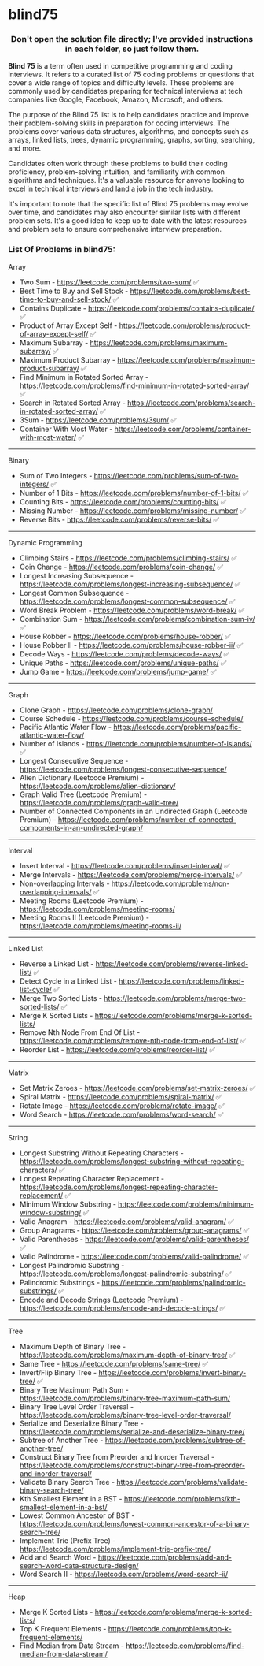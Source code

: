 # blind75
<div align="center">
  <h3>Don't open the solution file directly; I've provided instructions in each folder, so just follow them.</h3>
</div>

**Blind 75** is a term often used in competitive programming and coding interviews. It refers to a curated list of 75 coding problems or questions that cover a wide range of topics and difficulty levels. These problems are commonly used by candidates preparing for technical interviews at tech companies like Google, Facebook, Amazon, Microsoft, and others.

The purpose of the Blind 75 list is to help candidates practice and improve their problem-solving skills in preparation for coding interviews. The problems cover various data structures, algorithms, and concepts such as arrays, linked lists, trees, dynamic programming, graphs, sorting, searching, and more.

Candidates often work through these problems to build their coding proficiency, problem-solving intuition, and familiarity with common algorithms and techniques. It's a valuable resource for anyone looking to excel in technical interviews and land a job in the tech industry.

It's important to note that the specific list of Blind 75 problems may evolve over time, and candidates may also encounter similar lists with different problem sets. It's a good idea to keep up to date with the latest resources and problem sets to ensure comprehensive interview preparation.

### List Of Problems in blind75:

Array

- Two Sum - https://leetcode.com/problems/two-sum/ ✅
- Best Time to Buy and Sell Stock - https://leetcode.com/problems/best-time-to-buy-and-sell-stock/ ✅
- Contains Duplicate - https://leetcode.com/problems/contains-duplicate/ ✅
- Product of Array Except Self - https://leetcode.com/problems/product-of-array-except-self/ ✅
- Maximum Subarray - https://leetcode.com/problems/maximum-subarray/ ✅
- Maximum Product Subarray - https://leetcode.com/problems/maximum-product-subarray/ ✅
- Find Minimum in Rotated Sorted Array - https://leetcode.com/problems/find-minimum-in-rotated-sorted-array/ ✅
- Search in Rotated Sorted Array - https://leetcode.com/problems/search-in-rotated-sorted-array/ ✅
- 3Sum - https://leetcode.com/problems/3sum/ ✅
- Container With Most Water - https://leetcode.com/problems/container-with-most-water/ ✅

---

Binary

- Sum of Two Integers - https://leetcode.com/problems/sum-of-two-integers/ ✅
- Number of 1 Bits - https://leetcode.com/problems/number-of-1-bits/ ✅
- Counting Bits - https://leetcode.com/problems/counting-bits/ ✅
- Missing Number - https://leetcode.com/problems/missing-number/ ✅
- Reverse Bits - https://leetcode.com/problems/reverse-bits/ ✅

---

Dynamic Programming

- Climbing Stairs - https://leetcode.com/problems/climbing-stairs/ ✅
- Coin Change - https://leetcode.com/problems/coin-change/ ✅
- Longest Increasing Subsequence - https://leetcode.com/problems/longest-increasing-subsequence/ ✅
- Longest Common Subsequence - https://leetcode.com/problems/longest-common-subsequence/ ✅
- Word Break Problem - https://leetcode.com/problems/word-break/ ✅
- Combination Sum - https://leetcode.com/problems/combination-sum-iv/ ✅
- House Robber - https://leetcode.com/problems/house-robber/ ✅
- House Robber II - https://leetcode.com/problems/house-robber-ii/ ✅
- Decode Ways - https://leetcode.com/problems/decode-ways/ ✅
- Unique Paths - https://leetcode.com/problems/unique-paths/ ✅
- Jump Game - https://leetcode.com/problems/jump-game/ ✅

---

Graph

- Clone Graph - https://leetcode.com/problems/clone-graph/
- Course Schedule - https://leetcode.com/problems/course-schedule/
- Pacific Atlantic Water Flow - https://leetcode.com/problems/pacific-atlantic-water-flow/
- Number of Islands - https://leetcode.com/problems/number-of-islands/ ✅
- Longest Consecutive Sequence - https://leetcode.com/problems/longest-consecutive-sequence/
- Alien Dictionary (Leetcode Premium) - https://leetcode.com/problems/alien-dictionary/
- Graph Valid Tree (Leetcode Premium) - https://leetcode.com/problems/graph-valid-tree/
- Number of Connected Components in an Undirected Graph (Leetcode Premium) - https://leetcode.com/problems/number-of-connected-components-in-an-undirected-graph/

---

Interval

- Insert Interval - https://leetcode.com/problems/insert-interval/ ✅
- Merge Intervals - https://leetcode.com/problems/merge-intervals/ ✅
- Non-overlapping Intervals - https://leetcode.com/problems/non-overlapping-intervals/ ✅
- Meeting Rooms (Leetcode Premium) - https://leetcode.com/problems/meeting-rooms/
- Meeting Rooms II (Leetcode Premium) - https://leetcode.com/problems/meeting-rooms-ii/

---

Linked List

- Reverse a Linked List - https://leetcode.com/problems/reverse-linked-list/ ✅
- Detect Cycle in a Linked List - https://leetcode.com/problems/linked-list-cycle/ ✅
- Merge Two Sorted Lists - https://leetcode.com/problems/merge-two-sorted-lists/ ✅
- Merge K Sorted Lists - https://leetcode.com/problems/merge-k-sorted-lists/
- Remove Nth Node From End Of List - https://leetcode.com/problems/remove-nth-node-from-end-of-list/ ✅
- Reorder List - https://leetcode.com/problems/reorder-list/ ✅

---

Matrix

- Set Matrix Zeroes - https://leetcode.com/problems/set-matrix-zeroes/ ✅
- Spiral Matrix - https://leetcode.com/problems/spiral-matrix/ ✅
- Rotate Image - https://leetcode.com/problems/rotate-image/ ✅
- Word Search - https://leetcode.com/problems/word-search/ ✅

---

String

- Longest Substring Without Repeating Characters - https://leetcode.com/problems/longest-substring-without-repeating-characters/ ✅
- Longest Repeating Character Replacement - https://leetcode.com/problems/longest-repeating-character-replacement/ ✅
- Minimum Window Substring - https://leetcode.com/problems/minimum-window-substring/ ✅
- Valid Anagram - https://leetcode.com/problems/valid-anagram/ ✅
- Group Anagrams - https://leetcode.com/problems/group-anagrams/ ✅
- Valid Parentheses - https://leetcode.com/problems/valid-parentheses/ ✅
- Valid Palindrome - https://leetcode.com/problems/valid-palindrome/ ✅
- Longest Palindromic Substring - https://leetcode.com/problems/longest-palindromic-substring/ ✅
- Palindromic Substrings - https://leetcode.com/problems/palindromic-substrings/ ✅
- Encode and Decode Strings (Leetcode Premium) - https://leetcode.com/problems/encode-and-decode-strings/ ✅

---

Tree

- Maximum Depth of Binary Tree - https://leetcode.com/problems/maximum-depth-of-binary-tree/ ✅
- Same Tree - https://leetcode.com/problems/same-tree/ ✅
- Invert/Flip Binary Tree - https://leetcode.com/problems/invert-binary-tree/ ✅
- Binary Tree Maximum Path Sum - https://leetcode.com/problems/binary-tree-maximum-path-sum/
- Binary Tree Level Order Traversal - https://leetcode.com/problems/binary-tree-level-order-traversal/
- Serialize and Deserialize Binary Tree - https://leetcode.com/problems/serialize-and-deserialize-binary-tree/
- Subtree of Another Tree - https://leetcode.com/problems/subtree-of-another-tree/
- Construct Binary Tree from Preorder and Inorder Traversal - https://leetcode.com/problems/construct-binary-tree-from-preorder-and-inorder-traversal/
- Validate Binary Search Tree - https://leetcode.com/problems/validate-binary-search-tree/
- Kth Smallest Element in a BST - https://leetcode.com/problems/kth-smallest-element-in-a-bst/
- Lowest Common Ancestor of BST - https://leetcode.com/problems/lowest-common-ancestor-of-a-binary-search-tree/
- Implement Trie (Prefix Tree) - https://leetcode.com/problems/implement-trie-prefix-tree/
- Add and Search Word - https://leetcode.com/problems/add-and-search-word-data-structure-design/
- Word Search II - https://leetcode.com/problems/word-search-ii/

---

Heap

- Merge K Sorted Lists - https://leetcode.com/problems/merge-k-sorted-lists/
- Top K Frequent Elements - https://leetcode.com/problems/top-k-frequent-elements/
- Find Median from Data Stream - https://leetcode.com/problems/find-median-from-data-stream/
